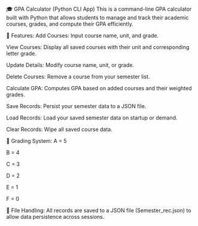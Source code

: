 🎓 GPA Calculator (Python CLI App)
This is a command-line GPA calculator built with Python that allows students to manage and track their academic courses, grades, and compute their GPA efficiently.

🔧 Features:
Add Courses: Input course name, unit, and grade.

View Courses: Display all saved courses with their unit and corresponding letter grade.

Update Details: Modify course name, unit, or grade.

Delete Courses: Remove a course from your semester list.

Calculate GPA: Computes GPA based on added courses and their weighted grades.

Save Records: Persist your semester data to a JSON file.

Load Records: Load your saved semester data on startup or demand.

Clear Records: Wipe all saved course data.

🧠 Grading System:
A = 5

B = 4

C = 3

D = 2

E = 1

F = 0

📁 File Handling:
All records are saved to a JSON file (Semester_rec.json) to allow data persistence across sessions.

